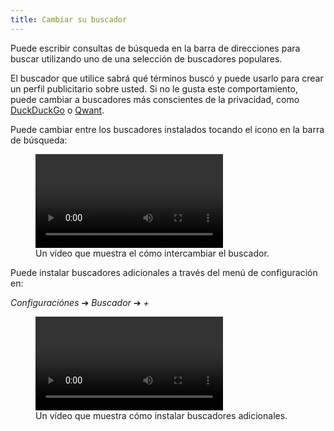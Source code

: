 ```yaml
---
title: Cambiar su buscador
---
```


Puede escribir consultas de búsqueda en la barra de direcciones para buscar utilizando uno de una selección de buscadores populares.

El buscador que utilice sabrá qué términos buscó y puede usarlo para crear un perfil publicitario sobre usted. Si no le gusta este comportamiento, puede cambiar a buscadores más conscientes de la privacidad, como [DuckDuckGo](https://duckduckgo.com/) o [Qwant](https://www.qwant.com/).

Puede cambiar entre los buscadores instalados tocando el icono en la barra de búsqueda:

<figure>
<video controls src="{{ "/assets/en/searchengine1.mp4" | relative_url }}"></video>
<figcaption>Un vídeo que muestra el cómo intercambiar el buscador.</figcaption>
</figure>

Puede instalar buscadores adicionales a través del menú de configuración en:

*Configuraciónes* ➔ *Buscador* ➔ *+*

<figure>
<video controls src="{{ "/assets/en/searchengine2.mp4" | relative_url }}"></video>
<figcaption>Un vídeo que muestra cómo instalar buscadores adicionales.</figcaption>
</figure>
